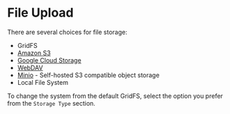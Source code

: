 # File Upload

There are several choices for file storage:

* GridFS
* [Amazon S3](amazon-s3.md)
* [Google Cloud Storage](google-cloud-storage.md)
* [WebDAV](webdav.md)
* [Minio](minio.md) - Self-hosted S3 compatible object storage
* Local File System

To change the system from the default GridFS, select the option you prefer from the `Storage Type` section.

